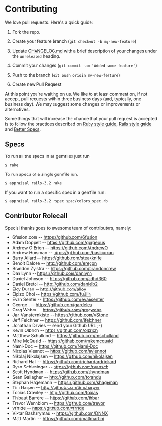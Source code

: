 # Contributing

We love pull requests. Here's a quick guide:

1. Fork the repo.

1. Create your feature branch (`git checkout -b my-new-feature`)

1. Update [CHANGELOG.md](https://github.com/michaeldv/awesome_print/blob/master/CHANGELOG.md) with a brief description of your changes under the `unreleased` heading.

1. Commit your changes (`git commit -am 'Added some feature'`)

1. Push to the branch (`git push origin my-new-feature`)

1. Create new Pull Request

At this point you're waiting on us. We like to at least comment on, if not
accept, pull requests within three business days (and, typically, one business
day). We may suggest some changes or improvements or alternatives.

Some things that will increase the chance that your pull request is accepted is to follow the practices described on [Ruby style guide](https://github.com/bbatsov/ruby-style-guide), [Rails style guide](https://github.com/bbatsov/rails-style-guide) and [Better Specs](http://betterspecs.org/).

## Specs

To run all the specs in all gemfiles just run:

```
$ rake
```

To run specs of a single gemfile run:

```
$ appraisal rails-3.2 rake
```

If you want to run a specific spec in a gemfile run:

```
$ appraisal rails-3.2 rspec spec/colors_spec.rb
```

## Contributor Rolecall

Special thanks goes to awesome team of contributors, namely:

* 6fusion.com -- https://github.com/6fusion
* Adam Doppelt -- https://github.com/gurgeous
* Andrew O'Brien -- https://github.com/AndrewO
* Andrew Horsman -- https://github.com/basicxman
* Barry Allard -- https://github.com/steakknife
* Benoit Daloze -- http://github.com/eregon
* Brandon Zylstra -- https://github.com/brandondrew
* Dan Lynn -- https://github.com/danlynn
* Daniel Johnson -- https://github.com/adhd360
* Daniel Bretoi -- http://github.com/danielb2
* Eloy Duran -- http://github.com/alloy
* Elpizo Choi -- https://github.com/fuJiin
* Evan Senter -- https://github.com/evansenter
* George . -- https://github.com/gardelea
* Greg Weber -- https://github.com/gregwebs
* Jan Vansteenkiste -- https://github.com/vStone
* Jeff Felchner -- https://github.com/jfelchner
* Jonathan Davies -- send your Github URL ;-)
* Kevin Olbrich -- https://github.com/olbrich
* Matthew Schulkind -- https://github.com/mschulkind
* Mike McQuaid -- https://github.com/mikemcquaid
* Nami-Doc -- https://github.com/Nami-Doc
* Nicolas Viennot -- https://github.com/nviennot
* Nikolaj Nikolajsen -- https://github.com/nikolajsen
* Richard Hall -- https://github.com/richardardrichard
* Ryan Schlesinger -- https://github.com/ryansch
* Scott Hyndman -- https://github.com/shyndman
* Sean Gallagher -- http://github.com/torandu
* Stephan Hagemann -- https://github.com/shageman
* Tim Harper -- http://github.com/timcharper
* Tobias Crawley -- http://github.com/tobias
* Thibaut Barrère -- https://github.com/thbar
* Trevor Wennblom -- https://github.com/trevor
* vfrride -- https://github.com/vfrride
* Viktar Basharymau -- https://github.com/DNNX
* Matt Martini -- https://github.com/mattmartini

